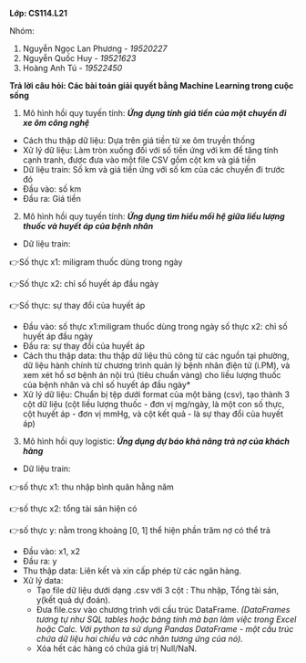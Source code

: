 **Lớp: CS114.L21**

Nhóm:
1. Nguyễn Ngọc Lan Phương - *19520227*
2. Nguyễn Quốc Huy - *19521623*
3. Hoàng Anh Tú - *19522450*


**Trả lời câu hỏi: Các bài toán giải quyết bằng Machine Learning trong cuộc sống**
1. Mô hình hồi quy tuyến tính:
***Ứng dụng tính giá tiền của một chuyển đi xe ôm công nghệ***
* Cách thu thập dữ liệu: Dựa trên giá tiền từ xe ôm truyền thống
* Xử lý dữ liệu: Làm tròn xuống đối với số tiền ứng với km để tăng tính cạnh tranh, được đưa vào một file CSV gồm cột km và giá tiền
* Dữ liệu train: Số km và giá tiền ứng với số km của các chuyến đi trước đó
* Đầu vào: số km
* Đầu ra: Giá tiền
2. Mô hình hồi quy tuyến tính:
***Ứng dụng tìm hiểu mối hệ giữa liều lượng thuốc và huyết áp của bệnh nhân***
* Dữ liệu train:

:point_right:Số thực x1: miligram thuốc dùng trong ngày

:point_right:Số thực x2: chỉ số huyết áp đầu ngày

:point_right:Số thực: sự thay đổi của huyết áp

* Đầu vào:
số thực x1:miligram thuốc dùng trong ngày
số thực x2: chỉ số huyết áp đầu ngày
* Đầu ra: sự thay đổi của huyết áp
* Cách thu thập data: thu thập dữ liệu thủ công từ các nguồn tại phường, dữ liệu hành chính từ chương trình quản lý bệnh nhân điện tử (i.PM), và xem xét hồ sơ bệnh án nội trú (tiêu chuẩn vàng) cho liều lượng thuốc của bệnh nhân và chỉ số huyết áp đầu ngày*
* Xử lý dữ liệu: Chuẩn bị tệp dưới format của một bảng (csv), tạo thành 3 cột dữ liệu (cột liều lượng thuốc - đơn vị mg/ngày, là một con số thực, cột huyết áp - đơn vị mmHg, và cột kết quả - là sự thay đổi của huyết áp)
3. Mô hình hồi quy logistic:
***Ứng dụng dự báo khả năng trả nợ của khách hàng***
* Dữ liệu train:

:point_right:số thực x1: thu nhập bình quân hằng năm

:point_right:số thực x2: tổng tài sản hiện có

:point_right:số thực y: nằm trong khoảng [0, 1] thể hiện phần trăm nợ có thể trả

* Đầu vào: x1, x2
* Đầu ra: y
* Thu thập data: Liên kết và xin cấp phép từ các ngân hàng.
* Xử lý data: 
  * Tạo file dữ liệu dưới dạng .csv với 3 cột : Thu nhập, Tổng tài sản, y(kết quả dự đoán).
  * Đưa file.csv vào chương trình với cấu trúc DataFrame. 
  *(DataFrames tương tự như SQL tables hoặc bảng tính mà bạn làm việc trong Excel hoặc Calc. Với python ta sử dụng Pandas DataFrame - một cấu trúc chứa dữ liệu hai chiều và các nhãn tương ứng của nó).*
  * Xóa hết các hàng có chứa giá trị Null/NaN.
